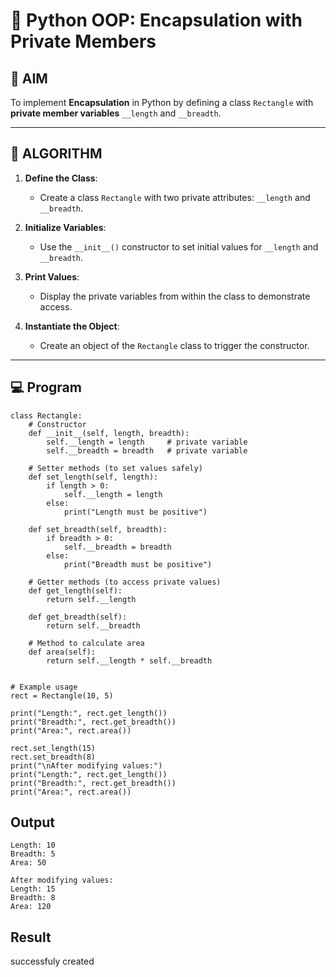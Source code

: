 # 🐍 Python OOP: Encapsulation with Private Members

## 🎯 AIM

To implement **Encapsulation** in Python by defining a class `Rectangle` with **private member variables** `__length` and `__breadth`.

---

## 🧠 ALGORITHM

1. **Define the Class**:
   - Create a class `Rectangle` with two private attributes: `__length` and `__breadth`.

2. **Initialize Variables**:
   - Use the `__init__()` constructor to set initial values for `__length` and `__breadth`.

3. **Print Values**:
   - Display the private variables from within the class to demonstrate access.

4. **Instantiate the Object**:
   - Create an object of the `Rectangle` class to trigger the constructor.

---

## 💻 Program
```
class Rectangle:
    # Constructor
    def __init__(self, length, breadth):
        self.__length = length     # private variable
        self.__breadth = breadth   # private variable

    # Setter methods (to set values safely)
    def set_length(self, length):
        if length > 0:
            self.__length = length
        else:
            print("Length must be positive")

    def set_breadth(self, breadth):
        if breadth > 0:
            self.__breadth = breadth
        else:
            print("Breadth must be positive")

    # Getter methods (to access private values)
    def get_length(self):
        return self.__length

    def get_breadth(self):
        return self.__breadth

    # Method to calculate area
    def area(self):
        return self.__length * self.__breadth


# Example usage
rect = Rectangle(10, 5)

print("Length:", rect.get_length())
print("Breadth:", rect.get_breadth())
print("Area:", rect.area())

rect.set_length(15)
rect.set_breadth(8)
print("\nAfter modifying values:")
print("Length:", rect.get_length())
print("Breadth:", rect.get_breadth())
print("Area:", rect.area())
```
## Output
```
Length: 10
Breadth: 5
Area: 50

After modifying values:
Length: 15
Breadth: 8
Area: 120
```
## Result
successfuly created
